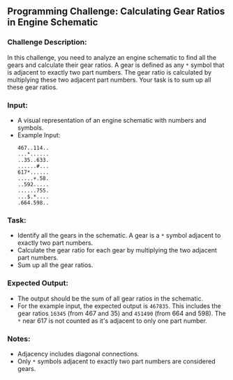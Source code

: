 ## Programming Challenge: Calculating Gear Ratios in Engine Schematic

### Challenge Description:

In this challenge, you need to analyze an engine schematic to find all the gears and calculate their gear ratios. A gear is defined as any `*` symbol that is adjacent to exactly two part numbers. The gear ratio is calculated by multiplying these two adjacent part numbers. Your task is to sum up all these gear ratios.

### Input:

- A visual representation of an engine schematic with numbers and symbols.
- Example Input:
  ```
  467..114..
  ...*......
  ..35..633.
  ......#...
  617*......
  .....+.58.
  ..592.....
  ......755.
  ...$.*....
  .664.598..
  ```

### Task:

- Identify all the gears in the schematic. A gear is a `*` symbol adjacent to exactly two part numbers.
- Calculate the gear ratio for each gear by multiplying the two adjacent part numbers.
- Sum up all the gear ratios.

### Expected Output:

- The output should be the sum of all gear ratios in the schematic.
- For the example input, the expected output is `467835`. This includes the gear ratios `16345` (from 467 and 35) and `451490` (from 664 and 598). The `*` near 617 is not counted as it's adjacent to only one part number.

### Notes:

- Adjacency includes diagonal connections.
- Only `*` symbols adjacent to exactly two part numbers are considered gears.
